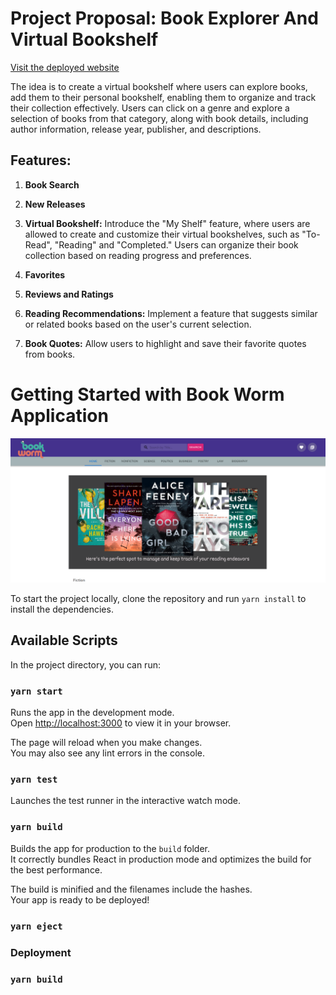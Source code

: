 # Project Proposal: Book Explorer And Virtual Bookshelf

[Visit the deployed website](https://rizmiya-bookworm.surge.sh/)

The idea is to create a virtual bookshelf where users can explore books, add them to their personal bookshelf, enabling them to organize and track their collection effectively. Users can click on a genre and explore a selection of books from that category, along with book details, including author information, release year, publisher, and descriptions.

## Features:

1. **Book Search**

2. **New Releases**

3. **Virtual Bookshelf:** Introduce the "My Shelf" feature, where users are allowed to create and customize their virtual bookshelves, such as "To-Read", "Reading" and "Completed." Users can organize their book collection based on reading progress and preferences.

4. **Favorites**

5. **Reviews and Ratings**

6. **Reading Recommendations:** Implement a feature that suggests similar or related books based on the user's current selection.

7. **Book Quotes:** Allow users to highlight and save their favorite quotes from books.

# Getting Started with Book Worm Application

<p align="center">
  <img src="1-Home Page.JPG" alt="Home Page Screenshot">
</p>

To start the project locally, clone the repository and run `yarn install` to install the dependencies.

## Available Scripts

In the project directory, you can run:

### `yarn start`

Runs the app in the development mode.\
Open [http://localhost:3000](http://localhost:3000) to view it in your browser.

The page will reload when you make changes.\
You may also see any lint errors in the console.

### `yarn test`

Launches the test runner in the interactive watch mode.

### `yarn build`

Builds the app for production to the `build` folder.\
It correctly bundles React in production mode and optimizes the build for the best performance.

The build is minified and the filenames include the hashes.\
Your app is ready to be deployed!

### `yarn eject`

### Deployment

### `yarn build` 
